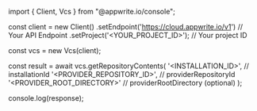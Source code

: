 import { Client, Vcs } from "@appwrite.io/console";

const client = new Client()
    .setEndpoint('https://cloud.appwrite.io/v1') // Your API Endpoint
    .setProject('&lt;YOUR_PROJECT_ID&gt;'); // Your project ID

const vcs = new Vcs(client);

const result = await vcs.getRepositoryContents(
    '<INSTALLATION_ID>', // installationId
    '<PROVIDER_REPOSITORY_ID>', // providerRepositoryId
    '<PROVIDER_ROOT_DIRECTORY>' // providerRootDirectory (optional)
);

console.log(response);
